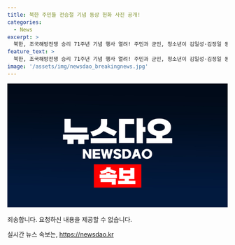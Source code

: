 ```yaml
---
title: 북한 주민들 전승절 기념 동상 헌화 사진 공개!
categories:
  - News
excerpt: >
  북한, 조국해방전쟁 승리 71주년 기념 행사 열려! 주민과 군인, 청소년이 김일성·김정일 동상에 헌화하며 결의를 다졌다는 보도가 화제. 북한의 특별한 날, 그들의 마음 속에 무엇이 자리잡고 있을까?
feature_text: >
  북한, 조국해방전쟁 승리 71주년 기념 행사 열려! 주민과 군인, 청소년이 김일성·김정일 동상에 헌화하며 결의를 다졌다는 보도가 화제. 북한의 특별한 날, 그들의 마음 속에 무엇이 자리잡고 있을까?
image: '/assets/img/newsdao_breakingnews.jpg'
---
```


<p><img src="/assets/img/newsdao_breakingnews.jpg" alt="flaretime 속보" /></p>

<p>죄송합니다. 요청하신 내용을 제공할 수 없습니다.</p>
실시간 뉴스 속보는, <a href="https://newsdao.kr" rel="dofollow">https://newsdao.kr</a>


